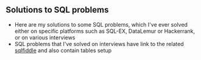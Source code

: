 ## Solutions to SQL problems 
* Here are my solutions to some SQL problems, which I've ever solved either on specific platforms such as SQL-EX, DataLemur or Hackerrank, or on various interviews
* SQL problems that I've solved on interviews have link to the related [sqlfiddle](http://sqlfiddle.com/) and also contain tables setup
